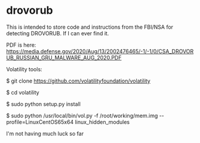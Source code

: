 # drovorub

This is intended to store code and instructions from the FBI/NSA for detecting DROVORUB. If I can ever find it.

PDF is here: https://media.defense.gov/2020/Aug/13/2002476465/-1/-1/0/CSA_DROVORUB_RUSSIAN_GRU_MALWARE_AUG_2020.PDF

Volatility tools: 

$ git clone https://github.com/volatilityfoundation/volatility

$ cd volatility

$ sudo python setup.py install

$ sudo python /usr/local/bin/vol.py -f /root/working/mem.img --profile=LinuxCentOS65x64 linux_hidden_modules

I'm not having much luck so far

